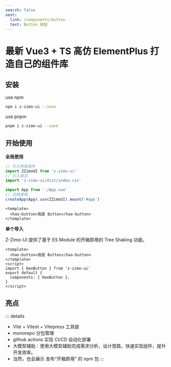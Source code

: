 ```yaml
---
search: false
next:
  link: /components/button
  text: Button 按钮
---
```


# 最新 Vue3 + TS 高仿 ElementPlus 打造自己的组件库

## 安装

use npm

```bash
npm i z-zimo-ui --save
```

use pnpm

```bash
pnpm i z-zimo-ui --save
```

## 开始使用

**全局使用**

```js
// 引入所有组件
import ZZimoUI from 'z-zimo-ui'
// 引入样式
import 'z-zimo-ui/dist/index.css'

import App from './App.vue'
// 全局使用
createApp(App).use(ZZimoUI).mount('#app')
```

```vue
<template>
  <hao-button>我是 Button</hao-button>
</template>
```

**单个导入**

Z-Zimo-UI 提供了基于 ES Module 的开箱即用的 Tree Shaking 功能。

```vue
<template>
  <hao-button>我是 Button</hao-button>
</template>
<script>
import { HaoButton } from 'z-zimo-ui'
export default {
  components: { HaoButton },
}
</script>
```

## 亮点

::: details

- Vite + Vitest + Vitepress 工具链
- monorepo 分包管理
- github actions 实现 CI/CD 自动化部署
- 大模型辅助：使用大模型辅助完成需求分析，设计思路，快速实现组件，提升开发效率。
- 当然，也会展示 发布“开箱即用” 的 npm 包
  :::

<!-- * 亮点1 🔥：“稀有”，目前上市面没有类似的高级课程，由浅入深的高仿 Element-Plus 完成组件库开发的全流程。
* 亮点2 💧: “专业”，传授大厂前端项目架构设计思想/开发模式/代码规范/流程，不搞小作坊式代码。
* 亮点3 ⛑️: “全”，精选十几个组件，可以涵盖大部分的主流组件的设计思想以及原理，知识覆盖面全。
* 亮点4 📚：“新”，使用目前2024年 Vue3 周边最新 ，最全技术：Vue3.4 + Typescript4， Vite，Vitest， Vitepress，Vue-test-utils2，Rollup, Postcss 一网打尽。
* 亮点5 🎉：“难”，难度逐渐上升，高薪必备敲门砖，包括：Message - Select - Form 这种高难度高复杂组件。
* 亮点6 🌹：单元测试，被常年忽略但是非常重要的内容，简历加分项，使用最新的 Vitest，Vue-test-utils2 完成单元测试。
* 亮点7 📚: 文档生成工具，组件库打包和发布以及其他周边流程应有尽有，提供一揽子解决方案。
* 亮点8 📦: 长期维护以及更新，会根据同学的反馈每年更新几个高频组件。 -->
